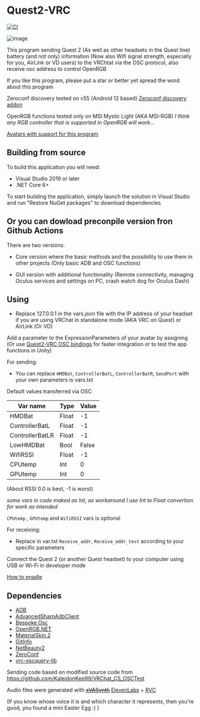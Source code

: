 # Quest2-VRC
[![CI](https://github.com/Sergey004/Quest2-VRC/actions/workflows/main.yml/badge.svg)](https://github.com/Sergey004/Quest2-VRC/actions/workflows/main.yml)

![image](https://user-images.githubusercontent.com/11889498/230911077-48b58669-f37f-433d-b6ae-17bf2af58db9.png)

This program sending Quest 2 (As well as other headsets in the Quest line) battery (and not only) information (Now also Wifi signal strength, especially for you, AirLink or VD users) to the VRChtat via the OSC protocol, also receive osc address to control OpenRGB

If you like this program, please put a star or better yet spread the word about this program

Zeroconf discovery tested on v55 (Android 12 based) [Zeroconf discovery addon](https://github.com/Sergey004/Quest2-VRC/releases/tag/Addon)

OpenRGB functions tested only on MSI Mystic Light (AKA MSI-RGB) *I think any RGB controller that is supported in OpenRGB will work...*

[Avatars with support for this program](Avatars%20with%20Quest2-VRC%20support.md)

## Building from source
To build this application you will need:
- Visual Studio 2019 or later
- .NET Core 6+

To start building the application, simply launch the solution in Visual Studio and run "Restore NuGet packages" to download dependencies

## Or you can dowload preconpile version fron Github Actions

There are two versions:

- Core version where the basic methods and the possibility to use them in other projects (Only basic ADB and OSC functions)

- GUI version with additional functionality (Remote connectivity, managing Oculus services and settings on PC, crash watch dog for Oculus Dash)

## Using
- Replace 127.0.0.1 in the vars.json file with the IP address of your headset if you are using VRChat in standalone mode (AKA VRC on Quest) or AirLink (Or VD) 

Add a parameter to the ExpressionParameters of your avatar by assigning (Or use [Quest2-VRC OSC bindings](Bindings/Quest2-VRC%20OSC%20bindings.unitypackage) for faster integration or to test the app functions in Unity)

For sending:
- You can replace ```HMDBat```, ```ControllerBatL```, ```ControllerBatR```, ```SendPort``` with your own parameters is vars.txt

Default values transferred via OSC

|Var name|Type|Value|
|---|---|---|
|HMDBat|Float|-1|
|ControllerBatL|Float|-1|
|ControllerBatLR|Float|-1|
|LowHMDBat|Bool|False|
|WifiRSSI|Float|-1|
|CPUtemp|Int|0|
|GPUtemp|Int|0|

(About RSSI 0.0 is best, -1 is worst) 

*some vars in code maked as Int, as workaround I use Int to Float convertion for work as intended*

```CPUtemp``` , ```GPUtemp``` and ```WifiRSSI``` vars is optional

For receiving:
- Replace in var.txt ```Receive_addr```, ```Receive_addr_test``` according to your specific parameters

Connect the Quest 2 (or another Quest headset) to your computer using USB or Wi-Fi in developer mode

 [How to enadle](https://www.wikihow.com/Enable-Developer-Mode-Oculus-Quest-2)



## Dependencies

- [ADB](https://developer.android.com/studio/releases/platform-tools)
- [AdvancedSharpAdbClient](https://github.com/yungd1plomat/AdvancedSharpAdbClient)
- [Bespoke.Osc](https://bitbucket.org/pvarcholik/bespoke.osc)
- [OpenRGB.NET](https://github.com/diogotr7/OpenRGB.NET)
- [MaterialSkin.2](https://github.com/leocb/MaterialSkin)
- [GitInfo](https://github.com/devlooped/GitInfo)
- [NetBeauty2](https://github.com/nulastudio/NetBeauty2)
- [ZeroConf](https://github.com/novotnyllc/Zeroconf)
- [vrc-oscquery-lib](https://github.com/vrchat-community/vrc-oscquery-lib)

Sending code based on modified source code from https://github.com/KaleidonKep99/VRChat_CS_OSCTest

Audio files were generated with ~~[xVASynth](https://github.com/DanRuta/xVA-Synth)~~ [ElevenLabs](https://elevenlabs.io/speech-synthesis) + [RVC](https://github.com/Mangio621/Mangio-RVC-Fork)

(If you know whose voice it is and which character it represents, then you're good, you found a mini Easter Egg :) )

